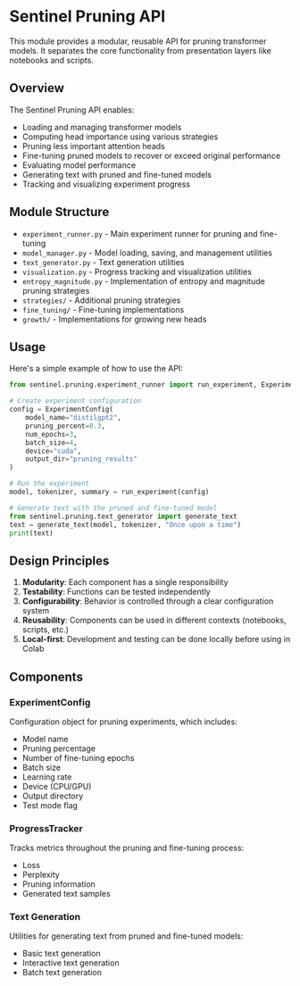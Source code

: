 # Sentinel Pruning API

This module provides a modular, reusable API for pruning transformer models. It separates the core functionality from presentation layers like notebooks and scripts.

## Overview

The Sentinel Pruning API enables:

- Loading and managing transformer models
- Computing head importance using various strategies
- Pruning less important attention heads
- Fine-tuning pruned models to recover or exceed original performance
- Evaluating model performance
- Generating text with pruned and fine-tuned models
- Tracking and visualizing experiment progress

## Module Structure

- `experiment_runner.py` - Main experiment runner for pruning and fine-tuning
- `model_manager.py` - Model loading, saving, and management utilities
- `text_generator.py` - Text generation utilities
- `visualization.py` - Progress tracking and visualization utilities
- `entropy_magnitude.py` - Implementation of entropy and magnitude pruning strategies
- `strategies/` - Additional pruning strategies
- `fine_tuning/` - Fine-tuning implementations
- `growth/` - Implementations for growing new heads

## Usage

Here's a simple example of how to use the API:

```python
from sentinel.pruning.experiment_runner import run_experiment, ExperimentConfig

# Create experiment configuration
config = ExperimentConfig(
    model_name="distilgpt2",
    pruning_percent=0.3,
    num_epochs=3,
    batch_size=4,
    device="cuda",
    output_dir="pruning_results"
)

# Run the experiment
model, tokenizer, summary = run_experiment(config)

# Generate text with the pruned and fine-tuned model
from sentinel.pruning.text_generator import generate_text
text = generate_text(model, tokenizer, "Once upon a time")
print(text)
```

## Design Principles

1. **Modularity**: Each component has a single responsibility
2. **Testability**: Functions can be tested independently
3. **Configurability**: Behavior is controlled through a clear configuration system
4. **Reusability**: Components can be used in different contexts (notebooks, scripts, etc.)
5. **Local-first**: Development and testing can be done locally before using in Colab

## Components

### ExperimentConfig

Configuration object for pruning experiments, which includes:

- Model name
- Pruning percentage
- Number of fine-tuning epochs
- Batch size
- Learning rate
- Device (CPU/GPU)
- Output directory
- Test mode flag

### ProgressTracker

Tracks metrics throughout the pruning and fine-tuning process:

- Loss
- Perplexity
- Pruning information
- Generated text samples

### Text Generation

Utilities for generating text from pruned and fine-tuned models:

- Basic text generation
- Interactive text generation
- Batch text generation